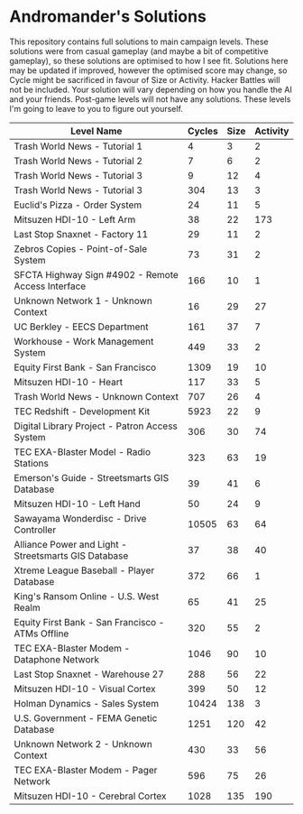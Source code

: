 # Andromander's Solutions
This repository contains full solutions to main campaign levels. These solutions were from casual gameplay (and maybe a bit of competitive gameplay), so these solutions are optimised to how I see fit. Solutions here may be updated if improved, however the optimised score may change, so Cycle might be sacrificed in favour of Size or Activity.
Hacker Battles will not be included. Your solution will vary depending on how you handle the AI and your friends.
Post-game levels will not have any solutions. These levels I'm going to leave to you to figure out yourself.

| Level Name | Cycles | Size | Activity |
| --- | --- | --- | --- |
| Trash World News - Tutorial 1 | 4 | 3 | 2 |
| Trash World News - Tutorial 2 | 7 | 6 | 2 |
| Trash World News - Tutorial 3 | 9 | 12 | 4 |
| Trash World News - Tutorial 3 | 304 | 13 | 3 |
| Euclid's Pizza - Order System | 24 | 11 | 5 |
| Mitsuzen HDI-10 - Left Arm | 38 | 22 | 173 |
| Last Stop Snaxnet - Factory 11 | 29 | 11 | 2 |
| Zebros Copies - Point-of-Sale System | 73 | 31 | 2 |
| SFCTA Highway Sign #4902 - Remote Access Interface | 166 | 10 | 1 |
| Unknown Network 1 - Unknown Context | 16 | 29 | 27 |
| UC Berkley - EECS Department | 161 | 37 | 7 |
| Workhouse - Work Management System | 449 | 33 | 2 |
| Equity First Bank - San Francisco | 1309 | 19 | 10 |
| Mitsuzen HDI-10 - Heart | 117 | 33 | 5 |
| Trash World News - Unknown Context | 707 | 26 | 4 |
| TEC Redshift - Development Kit | 5923 | 22 | 9 |
| Digital Library Project - Patron Access System | 306 | 30 | 74 |
| TEC EXA-Blaster Model - Radio Stations | 323 | 63 | 19 |
| Emerson's Guide - Streetsmarts GIS Database | 39 | 41 | 6 |
| Mitsuzen HDI-10 - Left Hand | 50 | 24 | 9 |
| Sawayama Wonderdisc - Drive Controller | 10505 | 63 | 64 |
| Alliance Power and Light - Streetsmarts GIS Database | 37 | 38 | 40 |
| Xtreme League Baseball - Player Database | 372 | 66 | 1 |
| King's Ransom Online - U.S. West Realm | 65 | 41 | 25 |
| Equity First Bank - San Francisco - ATMs Offline | 320 | 55 | 2 |
| TEC EXA-Blaster Modem - Dataphone Network | 1046 | 90 | 10 |
| Last Stop Snaxnet - Warehouse 27 | 288 | 56 | 22 |
| Mitsuzen HDI-10 - Visual Cortex | 399 | 50 | 12 |
| Holman Dynamics - Sales System | 10424 | 138 | 3 |
| U.S. Government - FEMA Genetic Database | 1251 | 120 | 42 |
| Unknown Network 2 - Unknown Context | 430 | 33 | 56 |
| TEC EXA-Blaster Modem - Pager Network | 596 | 75 | 26 |
| Mitsuzen HDI-10 - Cerebral Cortex | 1028 | 135 | 190 |
